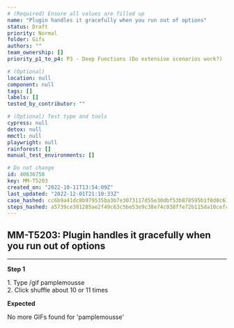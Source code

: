 ```yaml
---
# (Required) Ensure all values are filled up
name: "Plugin handles it gracefully when you run out of options"
status: Draft
priority: Normal
folder: Gifs
authors: ""
team_ownership: []
priority_p1_to_p4: P3 - Deep Functions (Do extensive scenarios work?)

# (Optional)
location: null
component: null
tags: []
labels: []
tested_by_contributor: ""

# (Optional) Test type and tools
cypress: null
detox: null
mmctl: null
playwright: null
rainforest: []
manual_test_environments: []

# Do not change
id: 40636758
key: MM-T5203
created_on: "2022-10-11T13:54:09Z"
last_updated: "2022-12-01T21:10:33Z"
case_hashed: cc6b9a41dc8b979535ba3b7e3073117d55e30dbf53b878595b1f0d8c61ed98738ad68aadf91f4dddca2ed3f8c56d42fb
steps_hashed: a5739ce301285ae2f49c63c5be53e9c38e74c038ffe72b115da10cefcfef59127d7f606b34682a1b6835086348042c3d
---
```


<!-- (Auto-generated) Based on frontmatter's "key" and "name" -->

## MM-T5203: Plugin handles it gracefully when you run out of options

---

**Step 1**

1\. Type /gif pamplemousse\
2\. Click shuffle about 10 or 11 times

**Expected**

No more GIFs found for 'pamplemousse'
